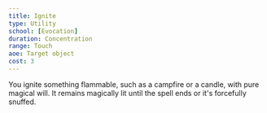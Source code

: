 ```yaml
---
title: Ignite
type: Utility
school: [Evocation]
duration: Concentration 
range: Touch
aoe: Target object
cost: 3
---
```

You ignite something flammable, such as a campfire or a candle, with pure magical will. It remains magically lit until the spell ends or it's forcefully snuffed.
